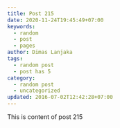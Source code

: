```yaml
---
title: Post 215
date: 2020-11-24T19:45:49+07:00
keywords:
  - random
  - post
  - pages
author: Dimas Lanjaka
tags:
  - random post
  - post has 5
category:
  - random post
  - uncategorized
updated: 2016-07-02T12:42:28+07:00
---
```

This is content of post 215
